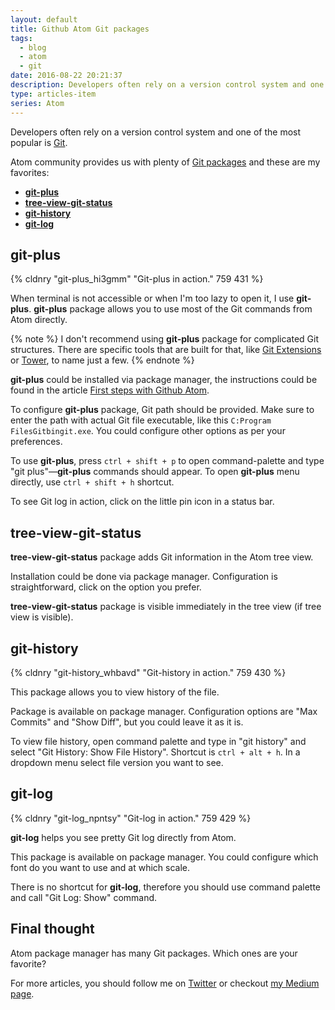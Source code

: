 ```yaml
---
layout: default
title: Github Atom Git packages
tags:
  - blog
  - atom
  - git
date: 2016-08-22 20:21:37
description: Developers often rely on a version control system and one of the most popular is Git. Explore Git packages for the Atom IDE.
type: articles-item
series: Atom
---
```


Developers often rely on a version control system and one of the most popular is [Git](https://git-scm.com/).

<!-- more -->

Atom community provides us with plenty of [Git packages](https://atom.io/packages/search?q=git) and these are my favorites:

* **[git-plus](https://atom.io/packages/git-plus)**
* **[tree-view-git-status](https://atom.io/packages/tree-view-git-status)**
* **[git-history](https://atom.io/packages/git-history)**
* **[git-log](https://atom.io/packages/git-log)**

## git-plus

{% cldnry "git-plus_hi3gmm" "Git-plus in action." 759 431 %}

When terminal is not accessible or when I'm too lazy to open it, I use **git-plus**. **git-plus** package allows you to use most of the Git commands from Atom directly.

{% note %}
I don't recommend using **git-plus** package for complicated Git structures. There are specific tools that are built for that, like [Git Extensions](https://gitextensions.github.io/) or [Tower](https://www.git-tower.com/), to name just a few.
{% endnote %}

**git-plus** could be installed via package manager, the instructions could be found in the article [First steps with Github Atom](/articles/github-atom-first-steps/).

To configure **git-plus** package, Git path should be provided. Make sure to enter the path with actual Git file executable, like this `C:Program FilesGitbingit.exe`. You could configure other options as per your preferences.

To use **git-plus**, press `ctrl + shift + p` to open command-palette and type "git plus"—**git-plus** commands should appear. To open **git-plus** menu directly, use `ctrl + shift + h` shortcut.

To see Git log in action, click on the little pin icon in a status bar.

## tree-view-git-status

**tree-view-git-status** package adds Git information in the Atom tree view.

Installation could be done via package manager. Configuration is straightforward, click on the option you prefer.

**tree-view-git-status** package is visible immediately in the tree view (if tree view is visible).

## git-history

{% cldnry "git-history_whbavd" "Git-history in action." 759 430 %}

This package allows you to view history of the file.

Package is available on package manager. Configuration options are "Max Commits" and "Show Diff", but you could leave it as it is.

To view file history, open command palette and type in "git history" and select "Git History: Show File History". Shortcut is `ctrl + alt + h`. In a dropdown menu select file version you want to see.

## git-log

{% cldnry "git-log_npntsy" "Git-log in action." 759 429 %}

**git-log** helps you see pretty Git log directly from Atom.

This package is available on package manager. You could configure which font do you want to use and at which scale.

There is no shortcut for **git-log**, therefore you should use command palette and call "Git Log: Show" command.

## Final thought

Atom package manager has many Git packages. Which ones are your favorite?

For more articles, you should follow me on [Twitter](https://twitter.com/malimirkeccita) or checkout [my Medium page](https://medium.com/@malimirkeccita).
